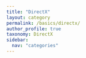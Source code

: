 ```yaml
---
title: "DirectX"
layout: category
permalink: /basics/directx/
author_profile: true
taxonomy: DirectX
sidebar:
  nav: "categories"
---
```

